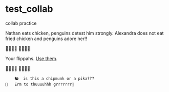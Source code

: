 # test_collab
collab practice

Nathan eats chicken, penguins detest him strongly.
Alexandra does not eat fried chicken and penguins adore her!! 

🐧🐧🐧🐧  	🐧🐧🐧🐧  

Your flippahs. [Use them](https://youtu.be/Cm312ZiIrXU).  

🐧🐧🐧🐧  	🐧🐧🐧🐧 



        🐿  is this a chipmunk or a pika???
 	🐻   Erm to thuuuuhhh grrrrrrr🐻 
